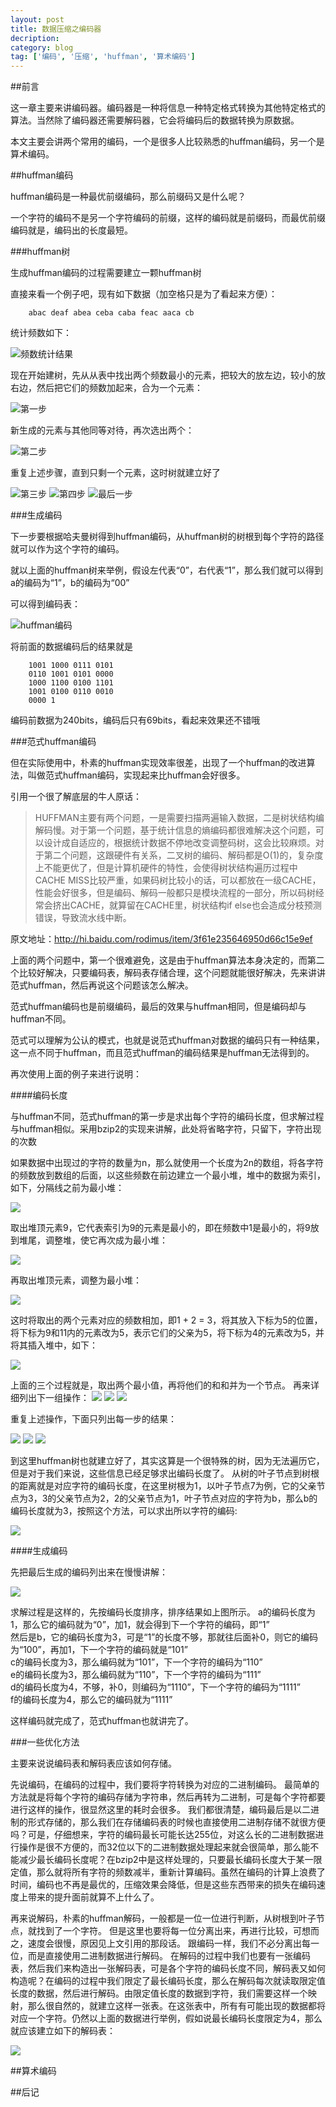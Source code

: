```yaml
---
layout: post
title: 数据压缩之编码器
decription:
category: blog
tag: ['编码', '压缩', 'huffman', '算术编码']
---
```



##前言

这一章主要来讲编码器。编码器是一种将信息一种特定格式转换为其他特定格式的算法。当然除了编码器还需要解码器，它会将编码后的数据转换为原数据。

本文主要会讲两个常用的编码，一个是很多人比较熟悉的huffman编码，另一个是算术编码。

##huffman编码

huffman编码是一种最优前缀编码，那么前缀码又是什么呢？

一个字符的编码不是另一个字符编码的前缀，这样的编码就是前缀码，而最优前缀编码就是，编码出的长度最短。

###huffman树

生成huffman编码的过程需要建立一颗huffman树

直接来看一个例子吧，现有如下数据（加空格只是为了看起来方便）：

        abac deaf abea ceba caba feac aaca cb

统计频数如下：

![频数统计结果](/images/数据压缩之编码器/table1.png)

现在开始建树，先从从表中找出两个频数最小的元素，把较大的放左边，较小的放右边，然后把它们的频数加起来，合为一个元素：

![第一步](/images/数据压缩之编码器/table2.png)

新生成的元素与其他同等对待，再次选出两个：

![第二步](/images/数据压缩之编码器/table3.png)

重复上述步骤，直到只剩一个元素，这时树就建立好了

![第三步](/images/数据压缩之编码器/table4.png)
![第四步](/images/数据压缩之编码器/table5.png)
![最后一步](/images/数据压缩之编码器/table6.png)

###生成编码

下一步要根据哈夫曼树得到huffman编码，从huffman树的树根到每个字符的路径就可以作为这个字符的编码。

就以上面的huffman树来举例，假设左代表“0”，右代表“1”，那么我们就可以得到a的编码为“1”，b的编码为“00”

可以得到编码表：

![huffman编码](/images/数据压缩之编码器/huffman_code.png)

将前面的数据编码后的结果就是

        1001 1000 0111 0101 
        0110 1001 0101 0000
        1000 1100 0100 1101 
        1001 0100 0110 0010 
        0000 1 

编码前数据为240bits，编码后只有69bits，看起来效果还不错哦

###范式huffman编码

但在实际使用中，朴素的huffman实现效率很差，出现了一个huffman的改进算法，叫做范式huffman编码，实现起来比huffman会好很多。

引用一个很了解底层的牛人原话：

>HUFFMAN主要有两个问题，一是需要扫描两遍输入数据，二是树状结构编解码慢。对于第一个问题，基于统计信息的熵编码都很难解决这个问题，可以设计成自适应的，根据统计数据不停地改变调整码树，这会比较麻烦。对于第二个问题，这跟硬件有关系，二叉树的编码、解码都是O(1)的，复杂度上不能更优了，但是计算机硬件的特性，会使得树状结构遍历过程中CACHE MISS比较严重，如果码树比较小的话，可以都放在一级CACHE，性能会好很多，但是编码、解码一般都只是模块流程的一部分，所以码树经常会挤出CACHE，就算留在CACHE里，树状结构if else也会造成分枝预测错误，导致流水线中断。

原文地址：http://hi.baidu.com/rodimus/item/3f61e235646950d66c15e9ef

上面的两个问题中，第一个很难避免，这是由于huffman算法本身决定的，而第二个比较好解决，只要编码表，解码表存储合理，这个问题就能很好解决，先来讲讲范式huffman，然后再说这个问题该怎么解决。

范式huffman编码也是前缀编码，最后的效果与huffman相同，但是编码却与huffman不同。

范式可以理解为公认的模式，也就是说范式huffman对数据的编码只有一种结果，这一点不同于huffman，而且范式huffman的编码结果是huffman无法得到的。

再次使用上面的例子来进行说明：

####编码长度

与huffman不同，范式huffman的第一步是求出每个字符的编码长度，但求解过程与huffman相似。采用bzip2的实现来讲解，此处将省略字符，只留下，字符出现的次数

如果数据中出现过的字符的数量为n，那么就使用一个长度为2n的数组，将各字符的频数放到数组的后面，以这些频数在前边建立一个最小堆，堆中的数据为索引，如下，分隔线之前为最小堆：

![](/images/数据压缩之编码器/heap1.png)

取出堆顶元素9，它代表索引为9的元素是最小的，即在频数中1是最小的，将9放到堆尾，调整堆，使它再次成为最小堆：

![](/images/数据压缩之编码器/heap2.png)

再取出堆顶元素，调整为最小堆：

![](/images/数据压缩之编码器/heap3.png)

这时将取出的两个元素对应的频数相加，即1 + 2 = 3，将其放入下标为5的位置，将下标为9和11内的元素改为5，表示它们的父亲为5，将下标为4的元素改为5，并将其插入堆中，如下：

![](/images/数据压缩之编码器/heap4.png)

上面的三个过程就是，取出两个最小值，再将他们的和和并为一个节点。
再来详细列出下一组操作：
![](/images/数据压缩之编码器/heap5.png)
![](/images/数据压缩之编码器/heap6.png)
![](/images/数据压缩之编码器/heap7.png)

重复上述操作，下面只列出每一步的结果：

![](/images/数据压缩之编码器/heap8.png)
![](/images/数据压缩之编码器/heap9.png)
![](/images/数据压缩之编码器/heap10.png)

到这里huffman树也就建立好了，其实这算是一个很特殊的树，因为无法遍历它，但是对于我们来说，这些信息已经足够求出编码长度了。
从树的叶子节点到树根的距离就是对应字符的编码长度，在这里树根为1，以叶子节点7为例，它的父亲节点为3，3的父亲节点为2，2的父亲节点为1，叶子节点对应的字符为b，那么b的编码长度就为3，按照这个方法，可以求出所以字符的编码:

![](/images/数据压缩之编码器/code.png)

####生成编码

先把最后生成的编码列出来在慢慢讲解：

![](/images/数据压缩之编码器/code2.png)

求解过程是这样的，先按编码长度排序，排序结果如上图所示。
a的编码长度为1，那么它的编码就为“0”，加1，就会得到下一个字符的编码，即“1”<br/>
然后是b，它的编码长度为3，可是“1”的长度不够，那就往后面补0，则它的编码为“100”，再加1，下一个字符的编码就是“101”<br/>
c的编码长度为3，那么编码就为“101”，下一个字符的编码为“110”<br/>
e的编码长度为3，那么编码就为“110”，下一个字符的编码为“111”<br/>
d的编码长度为4，不够，补0，则编码为“1110”，下一个字符的编码为“1111”<br/>
f的编码长度为4，那么它的编码就为“1111”<br/>


这样编码就完成了，范式huffman也就讲完了。

###一些优化方法

主要来说说编码表和解码表应该如何存储。

先说编码，在编码的过程中，我们要将字符转换为对应的二进制编码。
最简单的方法就是将每个字符的编码存储为字符串，然后再转为二进制，可是每个字符都要进行这样的操作，很显然这里的耗时会很多。
我们都很清楚，编码最后是以二进制的形式存储的，那么我们在存储编码表的时候也直接使用二进制存储不就很方便吗？可是，仔细想来，字符的编码最长可能长达255位，对这么长的二进制数据进行操作是很不方便的，而32位以下的二进制数据处理起来就会很简单，那么能不能减少最长编码长度呢？在bzip2中是这样处理的，只要最长编码长度大于某一限定值，那么就将所有字符的频数减半，重新计算编码。虽然在编码的计算上浪费了时间，编码也不再是最优的，压缩效果会降低，但是这些东西带来的损失在编码速度上带来的提升面前就算不上什么了。

再来说解码，朴素的huffman解码，一般都是一位一位进行判断，从树根到叶子节点，就找到了一个字符。
但是这里也要将每一位分离出来，再进行比较，可想而之，速度会很慢，原因见上文引用的那段话。
跟编码一样，我们不必分离出每一位，而是直接使用二进制数据进行解码。
在解码的过程中我们也要有一张编码表，然后我们来构造出一张解码表，可是各个字符的编码长度不同，解码表又如何构造呢？在编码的过程中我们限定了最长编码长度，那么在解码每次就读取限定值长度的数据，然后进行解码。由限定值长度的数据到字符，我们需要这样一个映射，那么很自然的，就建立这样一张表。在这张表中，所有有可能出现的数据都将对应一个字符。仍然以上面的数据进行举例，假如说最长编码长度限定为4，那么就应该建立如下的解码表：

![](/images/数据压缩之编码器/decode.png)



##算术编码



##后记
